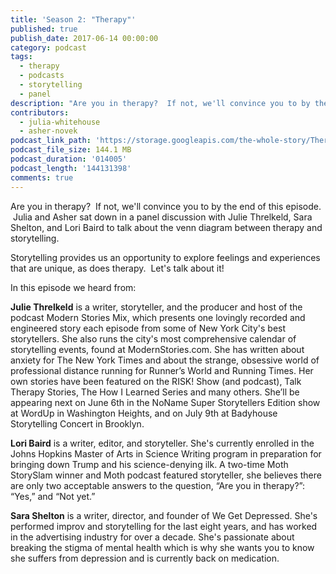 ```yaml
---
title: 'Season 2: "Therapy"'
published: true
publish_date: 2017-06-14 00:00:00
category: podcast
tags:
  - therapy
  - podcasts
  - storytelling
  - panel
description: "Are you in therapy?  If not, we'll convince you to by the end of this episode.  Julia and Asher sat down in a panel discussion with Julie Threlkeld, Sara Shelton, and Lori Baird to talk about the venn diagram between therapy and storytelling."
contributors:
  - julia-whitehouse
  - asher-novek
podcast_link_path: 'https://storage.googleapis.com/the-whole-story/Therapy%20Episode%202%20FINAL%20(1).mp3'
podcast_file_size: 144.1 MB
podcast_duration: '014005'
podcast_length: '144131398'
comments: true
---
```



Are you in therapy? &nbsp;If not, we'll convince you to by the end of this episode. &nbsp;Julia and Asher sat down in a panel discussion with Julie Threlkeld, Sara Shelton, and Lori Baird to talk about the venn diagram between therapy and storytelling. &nbsp;

Storytelling provides us an opportunity to explore feelings and experiences that are unique, as does therapy. &nbsp;Let's talk about it!

In this episode we heard from:

**Julie Threlkeld** is a writer, storyteller, and the producer and host of the podcast Modern Stories Mix, which presents one lovingly recorded and engineered story each episode from some of New York City's best storytellers. She also runs the city's most comprehensive calendar of storytelling events, found at ModernStories.com. She has written about anxiety for The New York Times and about the strange, obsessive world of professional distance running for Runner’s World and Running Times. Her own stories have been featured on the RISK! Show (and podcast), Talk Therapy Stories, The How I Learned Series and many others. She’ll be appearing next on June 6th in the NoName Super Storytellers Edition show at WordUp in Washington Heights, and on July 9th at Badyhouse Storytelling Concert in Brooklyn.

**Lori Baird** is a writer, editor, and storyteller. She's currently enrolled in the Johns Hopkins Master of Arts in Science Writing program in preparation for bringing down Trump and his science-denying ilk. A two-time Moth StorySlam winner and Moth podcast featured storyteller, she believes there are only two acceptable answers to the question, “Are you in therapy?”: “Yes,” and “Not yet.”

**Sara Shelton** is a writer, director, and founder of We Get Depressed. She's performed improv and storytelling for the last eight years, and has worked in the advertising industry for over a decade. She's passionate about breaking the stigma of mental health which is why she wants you to know she suffers from depression and is currently back on medication.